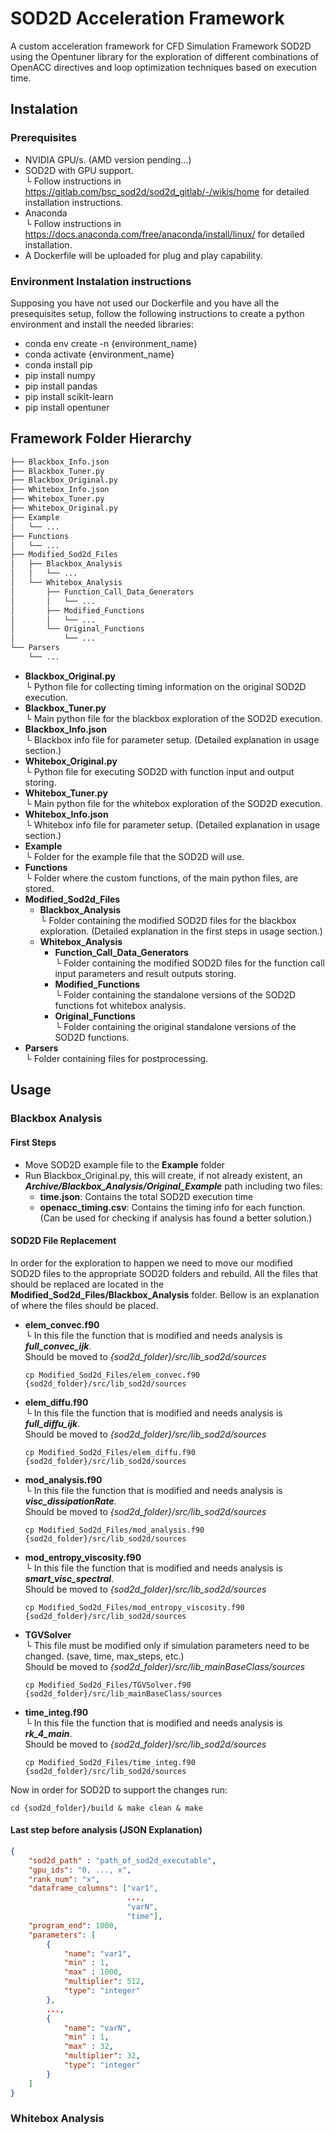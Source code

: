 # SOD2D Acceleration Framework

A custom acceleration framework for CFD Simulation Framework SOD2D using the Opentuner library for the exploration of different combinations of OpenACC directives and loop optimization techniques based on execution time. 

## Instalation

### Prerequisites
- NVIDIA GPU/s. (AMD version pending...)
- SOD2D with GPU support.  
  └ Follow instructions in https://gitlab.com/bsc_sod2d/sod2d_gitlab/-/wikis/home for detailed installation instructions.
- Anaconda  
  └ Follow instructions in https://docs.anaconda.com/free/anaconda/install/linux/ for detailed installation.
- A Dockerfile will be uploaded for plug and play capability.

### Environment Instalation instructions
Supposing you have not used our Dockerfile and you have all the presequisites setup, follow the following instructions to create a python environment and install the needed libraries:
- conda env create -n {environment_name}
- conda activate {environment_name}
- conda install pip
- pip install numpy
- pip install pandas
- pip install scikit-learn
- pip install opentuner

## Framework Folder Hierarchy
```bash
├── Blackbox_Info.json
├── Blackbox_Tuner.py
├── Blackbox_Original.py
├── Whitebox_Info.json
├── Whitebox_Tuner.py
├── Whitebox_Original.py
├── Example
│   └── ...
├── Functions
│   └── ...
├── Modified_Sod2d_Files
│   ├── Blackbox_Analysis
│   │   └── ...
│   └── Whitebox_Analysis
│       ├── Function_Call_Data_Generators
│       │   └── ...
│       ├── Modified_Functions
│       │   └── ...
│       └── Original_Functions
│           └── ...
└── Parsers
    └── ...
```
- **Blackbox_Original.py**  
  └ Python file for collecting timing information on the original SOD2D execution.
- **Blackbox_Tuner.py**  
  └ Main python file for the blackbox exploration of the SOD2D execution.
- **Blackbox_Info.json**  
  └ Blackbox info file for parameter setup. (Detailed explanation in usage section.)
- **Whitebox_Original.py**  
  └ Python file for executing SOD2D with function input and output storing.
- **Whitebox_Tuner.py**  
  └ Main python file for the whitebox exploration of the SOD2D execution.
- **Whitebox_Info.json**  
  └ Whitebox info file for parameter setup. (Detailed explanation in usage section.)
- **Example**  
  └ Folder for the example file that the SOD2D will use.
- **Functions**  
  └ Folder where the custom functions, of the main python files, are stored.
- **Modified_Sod2d_Files**
  - **Blackbox_Analysis**  
    └ Folder containing the modified SOD2D files for the blackbox exploration. (Detailed explanation in the first steps in usage section.)
  - **Whitebox_Analysis**
    - **Function_Call_Data_Generators**  
      └ Folder containing the modified SOD2D files for the function call input parameters and result outputs storing.
    - **Modified_Functions**  
      └ Folder containing the standalone versions of the SOD2D functions fot whitebox analysis.
    - **Original_Functions**  
      └ Folder containing the original standalone versions of the SOD2D functions.
- **Parsers**  
  └ Folder containing files for postprocessing.

## Usage

### Blackbox Analysis

#### First Steps
- Move SOD2D example file to the **Example** folder
- Run Blackbox_Original.py, this will create, if not already existent, an ***Archive/Blackbox_Analysis/Original_Example*** path including two files:
  - **time.json**: Contains the total SOD2D execution time
  - **openacc_timing.csv**: Contains the timing info for each function. (Can be used for checking if analysis has found a better solution.)

#### SOD2D File Replacement
In order for the exploration to happen we need to move our modified SOD2D files to the appropriate SOD2D folders and rebuild. All the files that should be replaced are located in the **Modified_Sod2d_Files/Blackbox_Analysis** folder. Bellow is an explanation of where the files should be placed. 

- **elem_convec.f90**  
  └ In this file the function that is modified and needs analysis is ***full_convec_ijk***.  
  Should be moved to *{sod2d_folder}/src/lib_sod2d/sources*
  ```
  cp Modified_Sod2d_Files/elem_convec.f90 {sod2d_folder}/src/lib_sod2d/sources
  ```
- **elem_diffu.f90**  
  └ In this file the function that is modified and needs analysis is ***full_diffu_ijk***.  
  Should be moved to *{sod2d_folder}/src/lib_sod2d/sources*
  ```
  cp Modified_Sod2d_Files/elem_diffu.f90 {sod2d_folder}/src/lib_sod2d/sources
  ```
- **mod_analysis.f90**  
  └ In this file the function that is modified and needs analysis is ***visc_dissipationRate***.  
  Should be moved to *{sod2d_folder}/src/lib_sod2d/sources*
  ```
  cp Modified_Sod2d_Files/mod_analysis.f90 {sod2d_folder}/src/lib_sod2d/sources
  ```
- **mod_entropy_viscosity.f90**  
  └ In this file the function that is modified and needs analysis is ***smart_visc_spectral***.  
  Should be moved to *{sod2d_folder}/src/lib_sod2d/sources*
  ```
  cp Modified_Sod2d_Files/mod_entropy_viscosity.f90 {sod2d_folder}/src/lib_sod2d/sources
  ```
- **TGVSolver**  
  └ This file must be modified only if simulation parameters need to be changed. (save, time, max_steps, etc.)  
  Should be moved to *{sod2d_folder}/src/lib_mainBaseClass/sources*
  ```
  cp Modified_Sod2d_Files/TGVSolver.f90 {sod2d_folder}/src/lib_mainBaseClass/sources
  ```
- **time_integ.f90**  
  └ In this file the function that is modified and needs analysis is ***rk_4_main***.  
  Should be moved to *{sod2d_folder}/src/lib_sod2d/sources*
  ```
  cp Modified_Sod2d_Files/time_integ.f90 {sod2d_folder}/src/lib_sod2d/sources
  ```

Now in order for SOD2D to support the changes run:
```
cd {sod2d_folder}/build & make clean & make
```

#### Last step before analysis (JSON Explanation)
```json
{   
    "sod2d_path" : "path_of_sod2d_executable",
    "gpu_ids": "0, ..., x",
    "rank_num": "x",
    "dataframe_columns": ["var1",
                          ...,
                          "varN", 
                          "time"],
    "program_end": 1000,
    "parameters": [
        {
            "name": "var1",
            "min" : 1,
            "max" : 1000,
            "multiplier": 512,
            "type": "integer"
        },
        ...,
        {
            "name": "varN",
            "min" : 1,
            "max" : 32,
            "multiplier": 32,
            "type": "integer"
        }
    ]    
}
```

### Whitebox Analysis
